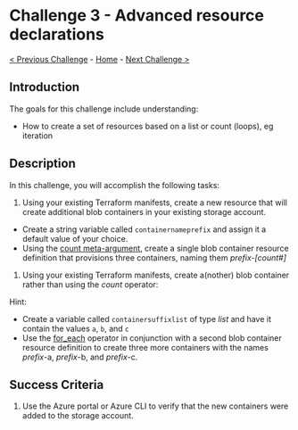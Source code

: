 # Challenge 3 - Advanced resource declarations

[< Previous Challenge](./Terraform-Challenge-02.md) - [Home](../README.md) - [Next Challenge >](./Terraform-Challenge-04.md)

## Introduction

The goals for this challenge include understanding:

- How to create a set of resources based on a list or count (loops), eg iteration

## Description

In this challenge, you will accomplish the following tasks:

1. Using your existing Terraform manifests, create a new resource that will create additional blob containers in your existing storage account.

- Create a string variable called `containernameprefix` and assign it a default value of your choice.
- Using the [count meta-argument](https://developer.hashicorp.com/terraform/language/meta-arguments/count), create a single blob container resource definition that provisions three containers, naming them _prefix-[count#]_

1. Using your existing Terraform manifests, create a(nother) blob container rather than using the _count_ operator:

Hint:
- Create a variable called `containersuffixlist` of type _list_ and have it contain the values `a`, `b`, and `c`
- Use the [for_each](https://developer.hashicorp.com/terraform/language/meta-arguments/for_each) operator in conjunction with a second blob container resource definition to create three more containers with the names _prefix_-a, _prefix_-b, and _prefix_-c.

## Success Criteria

1. Use the Azure portal or Azure CLI to verify that the new containers were added to the storage account.
